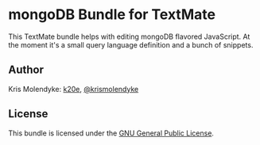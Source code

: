 # mongoDB Bundle for TextMate

This TextMate bundle helps with editing mongoDB flavored JavaScript.  At the moment it's a small query language definition and a bunch of snippets.

## Author

Kris Molendyke: [k20e](http://k20e.com), [@krismolendyke](http://twitter.com/krismolendyke)

## License

This bundle is licensed under the [GNU General Public License](http://www.gnu.org/licenses/gpl.html).

